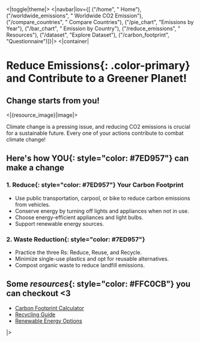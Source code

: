 <|toggle|theme|>
<|navbar|lov={[ ("/home", " Home"), ("/worldwide_emissions", " Worldwide CO2 Emission"), ("/compare_countries", " Compare Countries"), ("/pie_chart", "Emissions by Year"), ("/bar_chart", " Emission by Country"), ("/reduce_emissions", " Resources"), ("/dataset", "Explore Dataset"), ("/carbon_footprint", "Questionnaire")]}|>
<|container|

#  Reduce **Emissions**{: .color-primary} and Contribute to a Greener Planet!

## Change starts from you!

<|{resource_image}|image|> 

Climate change is a pressing issue, and reducing CO2 emissions is crucial for a sustainable future. Every one of your
actions contribute to combat climate change!

## Here's how **YOU**{: style="color: #7ED957"} can make a change

### 1. **Reduce**{: style="color: #7ED957"} Your Carbon Footprint  

- Use public transportation, carpool, or bike to reduce carbon emissions from vehicles.                    
- Conserve energy by turning off lights and appliances when not in use.
- Choose energy-efficient appliances and light bulbs.
- Support renewable energy sources.

### 2. Waste **Reduction**{: style="color: #7ED957"}

- Practice the three Rs: Reduce, Reuse, and Recycle.
- Minimize single-use plastics and opt for reusable alternatives.
- Compost organic waste to reduce landfill emissions.

## Some *resources*{: style="color: #FFC0CB"} you can checkout <3
- [Carbon Footprint Calculator](https://www.carbonfootprint.com/calculator.aspx)
- [Recycling Guide](https://www.recyclebank.com/learn/the-ultimate-recycling-guide)
- [Renewable Energy Options](https://www.energy.gov/eere/renewables)

|>
